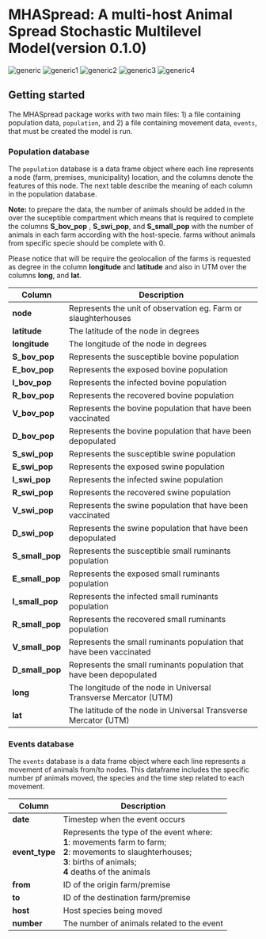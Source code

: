 # MHASpread:  A multi-host Animal Spread Stochastic Multilevel Model(version 0.1.0) 

![generic](https://img.shields.io/badge/Control_actions-up-green) ![generic1](https://img.shields.io/badge/Spatial_transmission-up-green) ![generic2](https://img.shields.io/badge/Network_level-up-green) ![generic3](https://img.shields.io/badge/Vital_dynamics-Up-green) ![generic4](https://img.shields.io/badge/SEIR_model-Up-green)

## Getting started
The MHASpread package works with two main files: 1) a file containing population data, `population`, and 2) a file containing movement data, `events`, that must be created the model is run.


### Population database 
The `population` database is a data frame object where each line represents a node (farm, premises, municipality) location, and the columns denote the features of this node. The next table describe the meaning of each column in the population database. 

**Note:** to prepare the data, the number of animals should be added in the over the suceptible compartment which means that is required to complete the columns **S\_bov\_pop** , **S\_swi\_pop**, and **S\_small\_pop** with the number of animals in each farm  according with the host-specie. farms without animals from specific specie should be complete with 0.

Please notice that will be require the geolocalion of the farms is requested as degree in the column **longitude** and **latitude** and also in UTM over the columns  **long**, and **lat**.   

| **Column**        | **Description**                                                        |
|-------------------|-------------------------------------------------------------------------|
| **node**          | Represents the unit of observation eg\. Farm or slaughterhouses          |
| **latitude**      | The latitude of the node in degrees                                    |
| **longitude**     | The longitude of the node in degrees                                   |
| **S\_bov\_pop**   | Represents the  susceptible bovine population                            |
| **E\_bov\_pop**   | Represents the exposed bovine population                               |
| **I\_bov\_pop**   | Represents the infected bovine population                              |
| **R\_bov\_pop**   | Represents the recovered bovine population                             |
| **V\_bov\_pop** | Represents the bovine population that have been vaccinated    |
| **D\_bov\_pop** | Represents the bovine population that have been depopulated    |
| **S\_swi\_pop**   | Represents the  susceptible swine population                             |
| **E\_swi\_pop**   | Represents the exposed swine population                                |
| **I\_swi\_pop**   | Represents the infected swine population                               |
| **R\_swi\_pop**   | Represents the recovered swine population                              |
| **V\_swi\_pop** | Represents the swine population that have been vaccinated    |
| **D\_swi\_pop** | Represents the swine population that have been depopulated    |
| **S\_small\_pop** | Represents the susceptible small ruminants population                  |
| **E\_small\_pop** | Represents the exposed small ruminants population                      |
| **I\_small\_pop** | Represents the infected small ruminants population                     |
| **R\_small\_pop** | Represents the recovered small ruminants population                    |
| **V\_small\_pop** | Represents the small ruminants population that have been vaccinated    |
| **D\_small\_pop** | Represents the small ruminants population that have been depopulated    |
| **long**          | The longitude of the node in Universal Transverse Mercator \(UTM\) |
| **lat**           | The latitude of the node in Universal Transverse Mercator \(UTM\)      |


### Events database 
The `events` database is a data frame object where each line represents a movement of animals from/to nodes. This dataframe includes the specific number pf animals moved, the species and the time step related to each movement. 

| **Column**      |  **Description**                                                                                                                                  |
|-----------------|---------------------------------------------------------------------------------------------------------------------------------------------------|
| **date**        | Timestep when the event occurs                                                                                                                |
| **event\_type** | Represents the type of the event where: <br /> **1**: movements farm to farm; <br /> **2**: movements to slaughterhouses; <br /> **3**: births of animals; <br /> **4** deaths of the animals |
| **from**        | ID of the origin farm/premise                                                                                                                               |
| **to**          | ID of the destination farm/premise                                                                                                                         |
| **host**        | Host species being moved |
| **number**      | The number of animals related to the event                                                                                                      |


